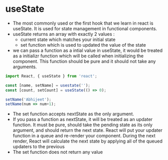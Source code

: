 # useState

+ The most commonly used or the first hook that we learn in react is useState. It is used for state management in functional components. 
+ useState returns an array with exactly 2 values :
    + current state which matches your initial state
    + set function which is used to updated the value of the state
+ we can pass a function as a intial value in useState, it would be treated as a initializr function which will be called when initializing the component. This function should be pure and it should not take any arguments. 

```js 
import React, { useState } from 'react';

const [name, setName] = usestate('');
const [count, setCount] = useState(() => 0);

setName('Abhijeet');
setName(num => num+1);
```
+ The set function accepts nextState as the only argument. 
+ If you pass a function as nextState, it will be treated as an updater function. It must be pure, should take the pending state as its only argument, and should return the next state. React will put your updater function in a queue and re-render your component. During the next render, React will calculate the next state by applying all of the queued updaters to the previous 
+ The set function does not return any value